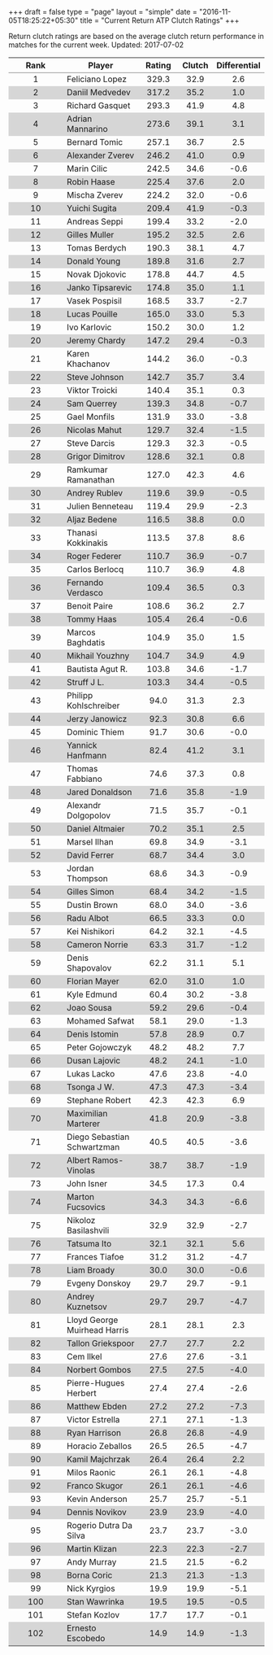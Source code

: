 +++
draft = false
type = "page" 
layout = "simple"
date = "2016-11-05T18:25:22+05:30"
title = "Current Return ATP Clutch Ratings"
+++


Return clutch ratings are based on the average clutch return performance in matches for the current week. Updated: 2017-07-02


<table class='gmisc_table' style='border-collapse: collapse; margin-top: 1em; margin-bottom: 1em;' >
<thead>
<tr>
<th style='border-bottom: 1px solid grey; border-top: 2px solid grey; text-align: center;'>Rank</th>
<th style='border-bottom: 1px solid grey; border-top: 2px solid grey; text-align: center;'>Player</th>
<th style='border-bottom: 1px solid grey; border-top: 2px solid grey; text-align: center;'>Rating</th>
<th style='border-bottom: 1px solid grey; border-top: 2px solid grey; text-align: center;'>Clutch</th>
<th style='border-bottom: 1px solid grey; border-top: 2px solid grey; text-align: center;'>Differential</th>
</tr>
</thead>
<tbody>
<tr>
<td style='width:40%; text-align: center;'>1</td>
<td style='width:40%; text-align: left;'>Feliciano Lopez</td>
<td style='width:40%; text-align: center;'>329.3</td>
<td style='width:40%; text-align: center;'>32.9</td>
<td style='width:40%; text-align: center;'>2.6</td>
</tr>
<tr style='background-color: #d6d6d6;'>
<td style='width:40%; background-color: #d6d6d6; text-align: center;'>2</td>
<td style='width:40%; background-color: #d6d6d6; text-align: left;'>Daniil Medvedev</td>
<td style='width:40%; background-color: #d6d6d6; text-align: center;'>317.2</td>
<td style='width:40%; background-color: #d6d6d6; text-align: center;'>35.2</td>
<td style='width:40%; background-color: #d6d6d6; text-align: center;'>1.0</td>
</tr>
<tr>
<td style='width:40%; text-align: center;'>3</td>
<td style='width:40%; text-align: left;'>Richard Gasquet</td>
<td style='width:40%; text-align: center;'>293.3</td>
<td style='width:40%; text-align: center;'>41.9</td>
<td style='width:40%; text-align: center;'>4.8</td>
</tr>
<tr style='background-color: #d6d6d6;'>
<td style='width:40%; background-color: #d6d6d6; text-align: center;'>4</td>
<td style='width:40%; background-color: #d6d6d6; text-align: left;'>Adrian Mannarino</td>
<td style='width:40%; background-color: #d6d6d6; text-align: center;'>273.6</td>
<td style='width:40%; background-color: #d6d6d6; text-align: center;'>39.1</td>
<td style='width:40%; background-color: #d6d6d6; text-align: center;'>3.1</td>
</tr>
<tr>
<td style='width:40%; text-align: center;'>5</td>
<td style='width:40%; text-align: left;'>Bernard Tomic</td>
<td style='width:40%; text-align: center;'>257.1</td>
<td style='width:40%; text-align: center;'>36.7</td>
<td style='width:40%; text-align: center;'>2.5</td>
</tr>
<tr style='background-color: #d6d6d6;'>
<td style='width:40%; background-color: #d6d6d6; text-align: center;'>6</td>
<td style='width:40%; background-color: #d6d6d6; text-align: left;'>Alexander Zverev</td>
<td style='width:40%; background-color: #d6d6d6; text-align: center;'>246.2</td>
<td style='width:40%; background-color: #d6d6d6; text-align: center;'>41.0</td>
<td style='width:40%; background-color: #d6d6d6; text-align: center;'>0.9</td>
</tr>
<tr>
<td style='width:40%; text-align: center;'>7</td>
<td style='width:40%; text-align: left;'>Marin Cilic</td>
<td style='width:40%; text-align: center;'>242.5</td>
<td style='width:40%; text-align: center;'>34.6</td>
<td style='width:40%; text-align: center;'>-0.6</td>
</tr>
<tr style='background-color: #d6d6d6;'>
<td style='width:40%; background-color: #d6d6d6; text-align: center;'>8</td>
<td style='width:40%; background-color: #d6d6d6; text-align: left;'>Robin Haase</td>
<td style='width:40%; background-color: #d6d6d6; text-align: center;'>225.4</td>
<td style='width:40%; background-color: #d6d6d6; text-align: center;'>37.6</td>
<td style='width:40%; background-color: #d6d6d6; text-align: center;'>2.0</td>
</tr>
<tr>
<td style='width:40%; text-align: center;'>9</td>
<td style='width:40%; text-align: left;'>Mischa Zverev</td>
<td style='width:40%; text-align: center;'>224.2</td>
<td style='width:40%; text-align: center;'>32.0</td>
<td style='width:40%; text-align: center;'>-0.6</td>
</tr>
<tr style='background-color: #d6d6d6;'>
<td style='width:40%; background-color: #d6d6d6; text-align: center;'>10</td>
<td style='width:40%; background-color: #d6d6d6; text-align: left;'>Yuichi Sugita</td>
<td style='width:40%; background-color: #d6d6d6; text-align: center;'>209.4</td>
<td style='width:40%; background-color: #d6d6d6; text-align: center;'>41.9</td>
<td style='width:40%; background-color: #d6d6d6; text-align: center;'>-0.3</td>
</tr>
<tr>
<td style='width:40%; text-align: center;'>11</td>
<td style='width:40%; text-align: left;'>Andreas Seppi</td>
<td style='width:40%; text-align: center;'>199.4</td>
<td style='width:40%; text-align: center;'>33.2</td>
<td style='width:40%; text-align: center;'>-2.0</td>
</tr>
<tr style='background-color: #d6d6d6;'>
<td style='width:40%; background-color: #d6d6d6; text-align: center;'>12</td>
<td style='width:40%; background-color: #d6d6d6; text-align: left;'>Gilles Muller</td>
<td style='width:40%; background-color: #d6d6d6; text-align: center;'>195.2</td>
<td style='width:40%; background-color: #d6d6d6; text-align: center;'>32.5</td>
<td style='width:40%; background-color: #d6d6d6; text-align: center;'>2.6</td>
</tr>
<tr>
<td style='width:40%; text-align: center;'>13</td>
<td style='width:40%; text-align: left;'>Tomas Berdych</td>
<td style='width:40%; text-align: center;'>190.3</td>
<td style='width:40%; text-align: center;'>38.1</td>
<td style='width:40%; text-align: center;'>4.7</td>
</tr>
<tr style='background-color: #d6d6d6;'>
<td style='width:40%; background-color: #d6d6d6; text-align: center;'>14</td>
<td style='width:40%; background-color: #d6d6d6; text-align: left;'>Donald Young</td>
<td style='width:40%; background-color: #d6d6d6; text-align: center;'>189.8</td>
<td style='width:40%; background-color: #d6d6d6; text-align: center;'>31.6</td>
<td style='width:40%; background-color: #d6d6d6; text-align: center;'>2.7</td>
</tr>
<tr>
<td style='width:40%; text-align: center;'>15</td>
<td style='width:40%; text-align: left;'>Novak Djokovic</td>
<td style='width:40%; text-align: center;'>178.8</td>
<td style='width:40%; text-align: center;'>44.7</td>
<td style='width:40%; text-align: center;'>4.5</td>
</tr>
<tr style='background-color: #d6d6d6;'>
<td style='width:40%; background-color: #d6d6d6; text-align: center;'>16</td>
<td style='width:40%; background-color: #d6d6d6; text-align: left;'>Janko Tipsarevic</td>
<td style='width:40%; background-color: #d6d6d6; text-align: center;'>174.8</td>
<td style='width:40%; background-color: #d6d6d6; text-align: center;'>35.0</td>
<td style='width:40%; background-color: #d6d6d6; text-align: center;'>1.1</td>
</tr>
<tr>
<td style='width:40%; text-align: center;'>17</td>
<td style='width:40%; text-align: left;'>Vasek Pospisil</td>
<td style='width:40%; text-align: center;'>168.5</td>
<td style='width:40%; text-align: center;'>33.7</td>
<td style='width:40%; text-align: center;'>-2.7</td>
</tr>
<tr style='background-color: #d6d6d6;'>
<td style='width:40%; background-color: #d6d6d6; text-align: center;'>18</td>
<td style='width:40%; background-color: #d6d6d6; text-align: left;'>Lucas Pouille</td>
<td style='width:40%; background-color: #d6d6d6; text-align: center;'>165.0</td>
<td style='width:40%; background-color: #d6d6d6; text-align: center;'>33.0</td>
<td style='width:40%; background-color: #d6d6d6; text-align: center;'>5.3</td>
</tr>
<tr>
<td style='width:40%; text-align: center;'>19</td>
<td style='width:40%; text-align: left;'>Ivo Karlovic</td>
<td style='width:40%; text-align: center;'>150.2</td>
<td style='width:40%; text-align: center;'>30.0</td>
<td style='width:40%; text-align: center;'>1.2</td>
</tr>
<tr style='background-color: #d6d6d6;'>
<td style='width:40%; background-color: #d6d6d6; text-align: center;'>20</td>
<td style='width:40%; background-color: #d6d6d6; text-align: left;'>Jeremy Chardy</td>
<td style='width:40%; background-color: #d6d6d6; text-align: center;'>147.2</td>
<td style='width:40%; background-color: #d6d6d6; text-align: center;'>29.4</td>
<td style='width:40%; background-color: #d6d6d6; text-align: center;'>-0.3</td>
</tr>
<tr>
<td style='width:40%; text-align: center;'>21</td>
<td style='width:40%; text-align: left;'>Karen Khachanov</td>
<td style='width:40%; text-align: center;'>144.2</td>
<td style='width:40%; text-align: center;'>36.0</td>
<td style='width:40%; text-align: center;'>-0.3</td>
</tr>
<tr style='background-color: #d6d6d6;'>
<td style='width:40%; background-color: #d6d6d6; text-align: center;'>22</td>
<td style='width:40%; background-color: #d6d6d6; text-align: left;'>Steve Johnson</td>
<td style='width:40%; background-color: #d6d6d6; text-align: center;'>142.7</td>
<td style='width:40%; background-color: #d6d6d6; text-align: center;'>35.7</td>
<td style='width:40%; background-color: #d6d6d6; text-align: center;'>3.4</td>
</tr>
<tr>
<td style='width:40%; text-align: center;'>23</td>
<td style='width:40%; text-align: left;'>Viktor Troicki</td>
<td style='width:40%; text-align: center;'>140.4</td>
<td style='width:40%; text-align: center;'>35.1</td>
<td style='width:40%; text-align: center;'>0.3</td>
</tr>
<tr style='background-color: #d6d6d6;'>
<td style='width:40%; background-color: #d6d6d6; text-align: center;'>24</td>
<td style='width:40%; background-color: #d6d6d6; text-align: left;'>Sam Querrey</td>
<td style='width:40%; background-color: #d6d6d6; text-align: center;'>139.3</td>
<td style='width:40%; background-color: #d6d6d6; text-align: center;'>34.8</td>
<td style='width:40%; background-color: #d6d6d6; text-align: center;'>-0.7</td>
</tr>
<tr>
<td style='width:40%; text-align: center;'>25</td>
<td style='width:40%; text-align: left;'>Gael Monfils</td>
<td style='width:40%; text-align: center;'>131.9</td>
<td style='width:40%; text-align: center;'>33.0</td>
<td style='width:40%; text-align: center;'>-3.8</td>
</tr>
<tr style='background-color: #d6d6d6;'>
<td style='width:40%; background-color: #d6d6d6; text-align: center;'>26</td>
<td style='width:40%; background-color: #d6d6d6; text-align: left;'>Nicolas Mahut</td>
<td style='width:40%; background-color: #d6d6d6; text-align: center;'>129.7</td>
<td style='width:40%; background-color: #d6d6d6; text-align: center;'>32.4</td>
<td style='width:40%; background-color: #d6d6d6; text-align: center;'>-1.5</td>
</tr>
<tr>
<td style='width:40%; text-align: center;'>27</td>
<td style='width:40%; text-align: left;'>Steve Darcis</td>
<td style='width:40%; text-align: center;'>129.3</td>
<td style='width:40%; text-align: center;'>32.3</td>
<td style='width:40%; text-align: center;'>-0.5</td>
</tr>
<tr style='background-color: #d6d6d6;'>
<td style='width:40%; background-color: #d6d6d6; text-align: center;'>28</td>
<td style='width:40%; background-color: #d6d6d6; text-align: left;'>Grigor Dimitrov</td>
<td style='width:40%; background-color: #d6d6d6; text-align: center;'>128.6</td>
<td style='width:40%; background-color: #d6d6d6; text-align: center;'>32.1</td>
<td style='width:40%; background-color: #d6d6d6; text-align: center;'>0.8</td>
</tr>
<tr>
<td style='width:40%; text-align: center;'>29</td>
<td style='width:40%; text-align: left;'>Ramkumar Ramanathan</td>
<td style='width:40%; text-align: center;'>127.0</td>
<td style='width:40%; text-align: center;'>42.3</td>
<td style='width:40%; text-align: center;'>4.6</td>
</tr>
<tr style='background-color: #d6d6d6;'>
<td style='width:40%; background-color: #d6d6d6; text-align: center;'>30</td>
<td style='width:40%; background-color: #d6d6d6; text-align: left;'>Andrey Rublev</td>
<td style='width:40%; background-color: #d6d6d6; text-align: center;'>119.6</td>
<td style='width:40%; background-color: #d6d6d6; text-align: center;'>39.9</td>
<td style='width:40%; background-color: #d6d6d6; text-align: center;'>-0.5</td>
</tr>
<tr>
<td style='width:40%; text-align: center;'>31</td>
<td style='width:40%; text-align: left;'>Julien Benneteau</td>
<td style='width:40%; text-align: center;'>119.4</td>
<td style='width:40%; text-align: center;'>29.9</td>
<td style='width:40%; text-align: center;'>-2.3</td>
</tr>
<tr style='background-color: #d6d6d6;'>
<td style='width:40%; background-color: #d6d6d6; text-align: center;'>32</td>
<td style='width:40%; background-color: #d6d6d6; text-align: left;'>Aljaz Bedene</td>
<td style='width:40%; background-color: #d6d6d6; text-align: center;'>116.5</td>
<td style='width:40%; background-color: #d6d6d6; text-align: center;'>38.8</td>
<td style='width:40%; background-color: #d6d6d6; text-align: center;'>0.0</td>
</tr>
<tr>
<td style='width:40%; text-align: center;'>33</td>
<td style='width:40%; text-align: left;'>Thanasi Kokkinakis</td>
<td style='width:40%; text-align: center;'>113.5</td>
<td style='width:40%; text-align: center;'>37.8</td>
<td style='width:40%; text-align: center;'>8.6</td>
</tr>
<tr style='background-color: #d6d6d6;'>
<td style='width:40%; background-color: #d6d6d6; text-align: center;'>34</td>
<td style='width:40%; background-color: #d6d6d6; text-align: left;'>Roger Federer</td>
<td style='width:40%; background-color: #d6d6d6; text-align: center;'>110.7</td>
<td style='width:40%; background-color: #d6d6d6; text-align: center;'>36.9</td>
<td style='width:40%; background-color: #d6d6d6; text-align: center;'>-0.7</td>
</tr>
<tr>
<td style='width:40%; text-align: center;'>35</td>
<td style='width:40%; text-align: left;'>Carlos Berlocq</td>
<td style='width:40%; text-align: center;'>110.7</td>
<td style='width:40%; text-align: center;'>36.9</td>
<td style='width:40%; text-align: center;'>4.8</td>
</tr>
<tr style='background-color: #d6d6d6;'>
<td style='width:40%; background-color: #d6d6d6; text-align: center;'>36</td>
<td style='width:40%; background-color: #d6d6d6; text-align: left;'>Fernando Verdasco</td>
<td style='width:40%; background-color: #d6d6d6; text-align: center;'>109.4</td>
<td style='width:40%; background-color: #d6d6d6; text-align: center;'>36.5</td>
<td style='width:40%; background-color: #d6d6d6; text-align: center;'>0.3</td>
</tr>
<tr>
<td style='width:40%; text-align: center;'>37</td>
<td style='width:40%; text-align: left;'>Benoit Paire</td>
<td style='width:40%; text-align: center;'>108.6</td>
<td style='width:40%; text-align: center;'>36.2</td>
<td style='width:40%; text-align: center;'>2.7</td>
</tr>
<tr style='background-color: #d6d6d6;'>
<td style='width:40%; background-color: #d6d6d6; text-align: center;'>38</td>
<td style='width:40%; background-color: #d6d6d6; text-align: left;'>Tommy Haas</td>
<td style='width:40%; background-color: #d6d6d6; text-align: center;'>105.4</td>
<td style='width:40%; background-color: #d6d6d6; text-align: center;'>26.4</td>
<td style='width:40%; background-color: #d6d6d6; text-align: center;'>-0.6</td>
</tr>
<tr>
<td style='width:40%; text-align: center;'>39</td>
<td style='width:40%; text-align: left;'>Marcos Baghdatis</td>
<td style='width:40%; text-align: center;'>104.9</td>
<td style='width:40%; text-align: center;'>35.0</td>
<td style='width:40%; text-align: center;'>1.5</td>
</tr>
<tr style='background-color: #d6d6d6;'>
<td style='width:40%; background-color: #d6d6d6; text-align: center;'>40</td>
<td style='width:40%; background-color: #d6d6d6; text-align: left;'>Mikhail Youzhny</td>
<td style='width:40%; background-color: #d6d6d6; text-align: center;'>104.7</td>
<td style='width:40%; background-color: #d6d6d6; text-align: center;'>34.9</td>
<td style='width:40%; background-color: #d6d6d6; text-align: center;'>4.9</td>
</tr>
<tr>
<td style='width:40%; text-align: center;'>41</td>
<td style='width:40%; text-align: left;'>Bautista Agut R.</td>
<td style='width:40%; text-align: center;'>103.8</td>
<td style='width:40%; text-align: center;'>34.6</td>
<td style='width:40%; text-align: center;'>-1.7</td>
</tr>
<tr style='background-color: #d6d6d6;'>
<td style='width:40%; background-color: #d6d6d6; text-align: center;'>42</td>
<td style='width:40%; background-color: #d6d6d6; text-align: left;'>Struff J L.</td>
<td style='width:40%; background-color: #d6d6d6; text-align: center;'>103.3</td>
<td style='width:40%; background-color: #d6d6d6; text-align: center;'>34.4</td>
<td style='width:40%; background-color: #d6d6d6; text-align: center;'>-0.5</td>
</tr>
<tr>
<td style='width:40%; text-align: center;'>43</td>
<td style='width:40%; text-align: left;'>Philipp Kohlschreiber</td>
<td style='width:40%; text-align: center;'>94.0</td>
<td style='width:40%; text-align: center;'>31.3</td>
<td style='width:40%; text-align: center;'>2.3</td>
</tr>
<tr style='background-color: #d6d6d6;'>
<td style='width:40%; background-color: #d6d6d6; text-align: center;'>44</td>
<td style='width:40%; background-color: #d6d6d6; text-align: left;'>Jerzy Janowicz</td>
<td style='width:40%; background-color: #d6d6d6; text-align: center;'>92.3</td>
<td style='width:40%; background-color: #d6d6d6; text-align: center;'>30.8</td>
<td style='width:40%; background-color: #d6d6d6; text-align: center;'>6.6</td>
</tr>
<tr>
<td style='width:40%; text-align: center;'>45</td>
<td style='width:40%; text-align: left;'>Dominic Thiem</td>
<td style='width:40%; text-align: center;'>91.7</td>
<td style='width:40%; text-align: center;'>30.6</td>
<td style='width:40%; text-align: center;'>-0.0</td>
</tr>
<tr style='background-color: #d6d6d6;'>
<td style='width:40%; background-color: #d6d6d6; text-align: center;'>46</td>
<td style='width:40%; background-color: #d6d6d6; text-align: left;'>Yannick Hanfmann</td>
<td style='width:40%; background-color: #d6d6d6; text-align: center;'>82.4</td>
<td style='width:40%; background-color: #d6d6d6; text-align: center;'>41.2</td>
<td style='width:40%; background-color: #d6d6d6; text-align: center;'>3.1</td>
</tr>
<tr>
<td style='width:40%; text-align: center;'>47</td>
<td style='width:40%; text-align: left;'>Thomas Fabbiano</td>
<td style='width:40%; text-align: center;'>74.6</td>
<td style='width:40%; text-align: center;'>37.3</td>
<td style='width:40%; text-align: center;'>0.8</td>
</tr>
<tr style='background-color: #d6d6d6;'>
<td style='width:40%; background-color: #d6d6d6; text-align: center;'>48</td>
<td style='width:40%; background-color: #d6d6d6; text-align: left;'>Jared Donaldson</td>
<td style='width:40%; background-color: #d6d6d6; text-align: center;'>71.6</td>
<td style='width:40%; background-color: #d6d6d6; text-align: center;'>35.8</td>
<td style='width:40%; background-color: #d6d6d6; text-align: center;'>-1.9</td>
</tr>
<tr>
<td style='width:40%; text-align: center;'>49</td>
<td style='width:40%; text-align: left;'>Alexandr Dolgopolov</td>
<td style='width:40%; text-align: center;'>71.5</td>
<td style='width:40%; text-align: center;'>35.7</td>
<td style='width:40%; text-align: center;'>-0.1</td>
</tr>
<tr style='background-color: #d6d6d6;'>
<td style='width:40%; background-color: #d6d6d6; text-align: center;'>50</td>
<td style='width:40%; background-color: #d6d6d6; text-align: left;'>Daniel Altmaier</td>
<td style='width:40%; background-color: #d6d6d6; text-align: center;'>70.2</td>
<td style='width:40%; background-color: #d6d6d6; text-align: center;'>35.1</td>
<td style='width:40%; background-color: #d6d6d6; text-align: center;'>2.5</td>
</tr>
<tr>
<td style='width:40%; text-align: center;'>51</td>
<td style='width:40%; text-align: left;'>Marsel Ilhan</td>
<td style='width:40%; text-align: center;'>69.8</td>
<td style='width:40%; text-align: center;'>34.9</td>
<td style='width:40%; text-align: center;'>-3.1</td>
</tr>
<tr style='background-color: #d6d6d6;'>
<td style='width:40%; background-color: #d6d6d6; text-align: center;'>52</td>
<td style='width:40%; background-color: #d6d6d6; text-align: left;'>David Ferrer</td>
<td style='width:40%; background-color: #d6d6d6; text-align: center;'>68.7</td>
<td style='width:40%; background-color: #d6d6d6; text-align: center;'>34.4</td>
<td style='width:40%; background-color: #d6d6d6; text-align: center;'>3.0</td>
</tr>
<tr>
<td style='width:40%; text-align: center;'>53</td>
<td style='width:40%; text-align: left;'>Jordan Thompson</td>
<td style='width:40%; text-align: center;'>68.6</td>
<td style='width:40%; text-align: center;'>34.3</td>
<td style='width:40%; text-align: center;'>-0.9</td>
</tr>
<tr style='background-color: #d6d6d6;'>
<td style='width:40%; background-color: #d6d6d6; text-align: center;'>54</td>
<td style='width:40%; background-color: #d6d6d6; text-align: left;'>Gilles Simon</td>
<td style='width:40%; background-color: #d6d6d6; text-align: center;'>68.4</td>
<td style='width:40%; background-color: #d6d6d6; text-align: center;'>34.2</td>
<td style='width:40%; background-color: #d6d6d6; text-align: center;'>-1.5</td>
</tr>
<tr>
<td style='width:40%; text-align: center;'>55</td>
<td style='width:40%; text-align: left;'>Dustin Brown</td>
<td style='width:40%; text-align: center;'>68.0</td>
<td style='width:40%; text-align: center;'>34.0</td>
<td style='width:40%; text-align: center;'>-3.6</td>
</tr>
<tr style='background-color: #d6d6d6;'>
<td style='width:40%; background-color: #d6d6d6; text-align: center;'>56</td>
<td style='width:40%; background-color: #d6d6d6; text-align: left;'>Radu Albot</td>
<td style='width:40%; background-color: #d6d6d6; text-align: center;'>66.5</td>
<td style='width:40%; background-color: #d6d6d6; text-align: center;'>33.3</td>
<td style='width:40%; background-color: #d6d6d6; text-align: center;'>0.0</td>
</tr>
<tr>
<td style='width:40%; text-align: center;'>57</td>
<td style='width:40%; text-align: left;'>Kei Nishikori</td>
<td style='width:40%; text-align: center;'>64.2</td>
<td style='width:40%; text-align: center;'>32.1</td>
<td style='width:40%; text-align: center;'>-4.5</td>
</tr>
<tr style='background-color: #d6d6d6;'>
<td style='width:40%; background-color: #d6d6d6; text-align: center;'>58</td>
<td style='width:40%; background-color: #d6d6d6; text-align: left;'>Cameron Norrie</td>
<td style='width:40%; background-color: #d6d6d6; text-align: center;'>63.3</td>
<td style='width:40%; background-color: #d6d6d6; text-align: center;'>31.7</td>
<td style='width:40%; background-color: #d6d6d6; text-align: center;'>-1.2</td>
</tr>
<tr>
<td style='width:40%; text-align: center;'>59</td>
<td style='width:40%; text-align: left;'>Denis Shapovalov</td>
<td style='width:40%; text-align: center;'>62.2</td>
<td style='width:40%; text-align: center;'>31.1</td>
<td style='width:40%; text-align: center;'>5.1</td>
</tr>
<tr style='background-color: #d6d6d6;'>
<td style='width:40%; background-color: #d6d6d6; text-align: center;'>60</td>
<td style='width:40%; background-color: #d6d6d6; text-align: left;'>Florian Mayer</td>
<td style='width:40%; background-color: #d6d6d6; text-align: center;'>62.0</td>
<td style='width:40%; background-color: #d6d6d6; text-align: center;'>31.0</td>
<td style='width:40%; background-color: #d6d6d6; text-align: center;'>1.0</td>
</tr>
<tr>
<td style='width:40%; text-align: center;'>61</td>
<td style='width:40%; text-align: left;'>Kyle Edmund</td>
<td style='width:40%; text-align: center;'>60.4</td>
<td style='width:40%; text-align: center;'>30.2</td>
<td style='width:40%; text-align: center;'>-3.8</td>
</tr>
<tr style='background-color: #d6d6d6;'>
<td style='width:40%; background-color: #d6d6d6; text-align: center;'>62</td>
<td style='width:40%; background-color: #d6d6d6; text-align: left;'>Joao Sousa</td>
<td style='width:40%; background-color: #d6d6d6; text-align: center;'>59.2</td>
<td style='width:40%; background-color: #d6d6d6; text-align: center;'>29.6</td>
<td style='width:40%; background-color: #d6d6d6; text-align: center;'>-0.4</td>
</tr>
<tr>
<td style='width:40%; text-align: center;'>63</td>
<td style='width:40%; text-align: left;'>Mohamed Safwat</td>
<td style='width:40%; text-align: center;'>58.1</td>
<td style='width:40%; text-align: center;'>29.0</td>
<td style='width:40%; text-align: center;'>-1.3</td>
</tr>
<tr style='background-color: #d6d6d6;'>
<td style='width:40%; background-color: #d6d6d6; text-align: center;'>64</td>
<td style='width:40%; background-color: #d6d6d6; text-align: left;'>Denis Istomin</td>
<td style='width:40%; background-color: #d6d6d6; text-align: center;'>57.8</td>
<td style='width:40%; background-color: #d6d6d6; text-align: center;'>28.9</td>
<td style='width:40%; background-color: #d6d6d6; text-align: center;'>0.7</td>
</tr>
<tr>
<td style='width:40%; text-align: center;'>65</td>
<td style='width:40%; text-align: left;'>Peter Gojowczyk</td>
<td style='width:40%; text-align: center;'>48.2</td>
<td style='width:40%; text-align: center;'>48.2</td>
<td style='width:40%; text-align: center;'>7.7</td>
</tr>
<tr style='background-color: #d6d6d6;'>
<td style='width:40%; background-color: #d6d6d6; text-align: center;'>66</td>
<td style='width:40%; background-color: #d6d6d6; text-align: left;'>Dusan Lajovic</td>
<td style='width:40%; background-color: #d6d6d6; text-align: center;'>48.2</td>
<td style='width:40%; background-color: #d6d6d6; text-align: center;'>24.1</td>
<td style='width:40%; background-color: #d6d6d6; text-align: center;'>-1.0</td>
</tr>
<tr>
<td style='width:40%; text-align: center;'>67</td>
<td style='width:40%; text-align: left;'>Lukas Lacko</td>
<td style='width:40%; text-align: center;'>47.6</td>
<td style='width:40%; text-align: center;'>23.8</td>
<td style='width:40%; text-align: center;'>-4.0</td>
</tr>
<tr style='background-color: #d6d6d6;'>
<td style='width:40%; background-color: #d6d6d6; text-align: center;'>68</td>
<td style='width:40%; background-color: #d6d6d6; text-align: left;'>Tsonga J W.</td>
<td style='width:40%; background-color: #d6d6d6; text-align: center;'>47.3</td>
<td style='width:40%; background-color: #d6d6d6; text-align: center;'>47.3</td>
<td style='width:40%; background-color: #d6d6d6; text-align: center;'>-3.4</td>
</tr>
<tr>
<td style='width:40%; text-align: center;'>69</td>
<td style='width:40%; text-align: left;'>Stephane Robert</td>
<td style='width:40%; text-align: center;'>42.3</td>
<td style='width:40%; text-align: center;'>42.3</td>
<td style='width:40%; text-align: center;'>6.9</td>
</tr>
<tr style='background-color: #d6d6d6;'>
<td style='width:40%; background-color: #d6d6d6; text-align: center;'>70</td>
<td style='width:40%; background-color: #d6d6d6; text-align: left;'>Maximilian Marterer</td>
<td style='width:40%; background-color: #d6d6d6; text-align: center;'>41.8</td>
<td style='width:40%; background-color: #d6d6d6; text-align: center;'>20.9</td>
<td style='width:40%; background-color: #d6d6d6; text-align: center;'>-3.8</td>
</tr>
<tr>
<td style='width:40%; text-align: center;'>71</td>
<td style='width:40%; text-align: left;'>Diego Sebastian Schwartzman</td>
<td style='width:40%; text-align: center;'>40.5</td>
<td style='width:40%; text-align: center;'>40.5</td>
<td style='width:40%; text-align: center;'>-3.6</td>
</tr>
<tr style='background-color: #d6d6d6;'>
<td style='width:40%; background-color: #d6d6d6; text-align: center;'>72</td>
<td style='width:40%; background-color: #d6d6d6; text-align: left;'>Albert Ramos-Vinolas</td>
<td style='width:40%; background-color: #d6d6d6; text-align: center;'>38.7</td>
<td style='width:40%; background-color: #d6d6d6; text-align: center;'>38.7</td>
<td style='width:40%; background-color: #d6d6d6; text-align: center;'>-1.9</td>
</tr>
<tr>
<td style='width:40%; text-align: center;'>73</td>
<td style='width:40%; text-align: left;'>John Isner</td>
<td style='width:40%; text-align: center;'>34.5</td>
<td style='width:40%; text-align: center;'>17.3</td>
<td style='width:40%; text-align: center;'>0.4</td>
</tr>
<tr style='background-color: #d6d6d6;'>
<td style='width:40%; background-color: #d6d6d6; text-align: center;'>74</td>
<td style='width:40%; background-color: #d6d6d6; text-align: left;'>Marton Fucsovics</td>
<td style='width:40%; background-color: #d6d6d6; text-align: center;'>34.3</td>
<td style='width:40%; background-color: #d6d6d6; text-align: center;'>34.3</td>
<td style='width:40%; background-color: #d6d6d6; text-align: center;'>-6.6</td>
</tr>
<tr>
<td style='width:40%; text-align: center;'>75</td>
<td style='width:40%; text-align: left;'>Nikoloz Basilashvili</td>
<td style='width:40%; text-align: center;'>32.9</td>
<td style='width:40%; text-align: center;'>32.9</td>
<td style='width:40%; text-align: center;'>-2.7</td>
</tr>
<tr style='background-color: #d6d6d6;'>
<td style='width:40%; background-color: #d6d6d6; text-align: center;'>76</td>
<td style='width:40%; background-color: #d6d6d6; text-align: left;'>Tatsuma Ito</td>
<td style='width:40%; background-color: #d6d6d6; text-align: center;'>32.1</td>
<td style='width:40%; background-color: #d6d6d6; text-align: center;'>32.1</td>
<td style='width:40%; background-color: #d6d6d6; text-align: center;'>5.6</td>
</tr>
<tr>
<td style='width:40%; text-align: center;'>77</td>
<td style='width:40%; text-align: left;'>Frances Tiafoe</td>
<td style='width:40%; text-align: center;'>31.2</td>
<td style='width:40%; text-align: center;'>31.2</td>
<td style='width:40%; text-align: center;'>-4.7</td>
</tr>
<tr style='background-color: #d6d6d6;'>
<td style='width:40%; background-color: #d6d6d6; text-align: center;'>78</td>
<td style='width:40%; background-color: #d6d6d6; text-align: left;'>Liam Broady</td>
<td style='width:40%; background-color: #d6d6d6; text-align: center;'>30.0</td>
<td style='width:40%; background-color: #d6d6d6; text-align: center;'>30.0</td>
<td style='width:40%; background-color: #d6d6d6; text-align: center;'>-0.6</td>
</tr>
<tr>
<td style='width:40%; text-align: center;'>79</td>
<td style='width:40%; text-align: left;'>Evgeny Donskoy</td>
<td style='width:40%; text-align: center;'>29.7</td>
<td style='width:40%; text-align: center;'>29.7</td>
<td style='width:40%; text-align: center;'>-9.1</td>
</tr>
<tr style='background-color: #d6d6d6;'>
<td style='width:40%; background-color: #d6d6d6; text-align: center;'>80</td>
<td style='width:40%; background-color: #d6d6d6; text-align: left;'>Andrey Kuznetsov</td>
<td style='width:40%; background-color: #d6d6d6; text-align: center;'>29.7</td>
<td style='width:40%; background-color: #d6d6d6; text-align: center;'>29.7</td>
<td style='width:40%; background-color: #d6d6d6; text-align: center;'>-4.7</td>
</tr>
<tr>
<td style='width:40%; text-align: center;'>81</td>
<td style='width:40%; text-align: left;'>Lloyd George Muirhead Harris</td>
<td style='width:40%; text-align: center;'>28.1</td>
<td style='width:40%; text-align: center;'>28.1</td>
<td style='width:40%; text-align: center;'>2.3</td>
</tr>
<tr style='background-color: #d6d6d6;'>
<td style='width:40%; background-color: #d6d6d6; text-align: center;'>82</td>
<td style='width:40%; background-color: #d6d6d6; text-align: left;'>Tallon Griekspoor</td>
<td style='width:40%; background-color: #d6d6d6; text-align: center;'>27.7</td>
<td style='width:40%; background-color: #d6d6d6; text-align: center;'>27.7</td>
<td style='width:40%; background-color: #d6d6d6; text-align: center;'>2.2</td>
</tr>
<tr>
<td style='width:40%; text-align: center;'>83</td>
<td style='width:40%; text-align: left;'>Cem Ilkel</td>
<td style='width:40%; text-align: center;'>27.6</td>
<td style='width:40%; text-align: center;'>27.6</td>
<td style='width:40%; text-align: center;'>-3.1</td>
</tr>
<tr style='background-color: #d6d6d6;'>
<td style='width:40%; background-color: #d6d6d6; text-align: center;'>84</td>
<td style='width:40%; background-color: #d6d6d6; text-align: left;'>Norbert Gombos</td>
<td style='width:40%; background-color: #d6d6d6; text-align: center;'>27.5</td>
<td style='width:40%; background-color: #d6d6d6; text-align: center;'>27.5</td>
<td style='width:40%; background-color: #d6d6d6; text-align: center;'>-4.0</td>
</tr>
<tr>
<td style='width:40%; text-align: center;'>85</td>
<td style='width:40%; text-align: left;'>Pierre-Hugues Herbert</td>
<td style='width:40%; text-align: center;'>27.4</td>
<td style='width:40%; text-align: center;'>27.4</td>
<td style='width:40%; text-align: center;'>-2.6</td>
</tr>
<tr style='background-color: #d6d6d6;'>
<td style='width:40%; background-color: #d6d6d6; text-align: center;'>86</td>
<td style='width:40%; background-color: #d6d6d6; text-align: left;'>Matthew Ebden</td>
<td style='width:40%; background-color: #d6d6d6; text-align: center;'>27.2</td>
<td style='width:40%; background-color: #d6d6d6; text-align: center;'>27.2</td>
<td style='width:40%; background-color: #d6d6d6; text-align: center;'>-7.3</td>
</tr>
<tr>
<td style='width:40%; text-align: center;'>87</td>
<td style='width:40%; text-align: left;'>Victor Estrella</td>
<td style='width:40%; text-align: center;'>27.1</td>
<td style='width:40%; text-align: center;'>27.1</td>
<td style='width:40%; text-align: center;'>-1.3</td>
</tr>
<tr style='background-color: #d6d6d6;'>
<td style='width:40%; background-color: #d6d6d6; text-align: center;'>88</td>
<td style='width:40%; background-color: #d6d6d6; text-align: left;'>Ryan Harrison</td>
<td style='width:40%; background-color: #d6d6d6; text-align: center;'>26.8</td>
<td style='width:40%; background-color: #d6d6d6; text-align: center;'>26.8</td>
<td style='width:40%; background-color: #d6d6d6; text-align: center;'>-4.9</td>
</tr>
<tr>
<td style='width:40%; text-align: center;'>89</td>
<td style='width:40%; text-align: left;'>Horacio Zeballos</td>
<td style='width:40%; text-align: center;'>26.5</td>
<td style='width:40%; text-align: center;'>26.5</td>
<td style='width:40%; text-align: center;'>-4.7</td>
</tr>
<tr style='background-color: #d6d6d6;'>
<td style='width:40%; background-color: #d6d6d6; text-align: center;'>90</td>
<td style='width:40%; background-color: #d6d6d6; text-align: left;'>Kamil Majchrzak</td>
<td style='width:40%; background-color: #d6d6d6; text-align: center;'>26.4</td>
<td style='width:40%; background-color: #d6d6d6; text-align: center;'>26.4</td>
<td style='width:40%; background-color: #d6d6d6; text-align: center;'>2.2</td>
</tr>
<tr>
<td style='width:40%; text-align: center;'>91</td>
<td style='width:40%; text-align: left;'>Milos Raonic</td>
<td style='width:40%; text-align: center;'>26.1</td>
<td style='width:40%; text-align: center;'>26.1</td>
<td style='width:40%; text-align: center;'>-4.8</td>
</tr>
<tr style='background-color: #d6d6d6;'>
<td style='width:40%; background-color: #d6d6d6; text-align: center;'>92</td>
<td style='width:40%; background-color: #d6d6d6; text-align: left;'>Franco Skugor</td>
<td style='width:40%; background-color: #d6d6d6; text-align: center;'>26.1</td>
<td style='width:40%; background-color: #d6d6d6; text-align: center;'>26.1</td>
<td style='width:40%; background-color: #d6d6d6; text-align: center;'>-4.6</td>
</tr>
<tr>
<td style='width:40%; text-align: center;'>93</td>
<td style='width:40%; text-align: left;'>Kevin Anderson</td>
<td style='width:40%; text-align: center;'>25.7</td>
<td style='width:40%; text-align: center;'>25.7</td>
<td style='width:40%; text-align: center;'>-5.1</td>
</tr>
<tr style='background-color: #d6d6d6;'>
<td style='width:40%; background-color: #d6d6d6; text-align: center;'>94</td>
<td style='width:40%; background-color: #d6d6d6; text-align: left;'>Dennis Novikov</td>
<td style='width:40%; background-color: #d6d6d6; text-align: center;'>23.9</td>
<td style='width:40%; background-color: #d6d6d6; text-align: center;'>23.9</td>
<td style='width:40%; background-color: #d6d6d6; text-align: center;'>-4.0</td>
</tr>
<tr>
<td style='width:40%; text-align: center;'>95</td>
<td style='width:40%; text-align: left;'>Rogerio Dutra Da Silva</td>
<td style='width:40%; text-align: center;'>23.7</td>
<td style='width:40%; text-align: center;'>23.7</td>
<td style='width:40%; text-align: center;'>-3.0</td>
</tr>
<tr style='background-color: #d6d6d6;'>
<td style='width:40%; background-color: #d6d6d6; text-align: center;'>96</td>
<td style='width:40%; background-color: #d6d6d6; text-align: left;'>Martin Klizan</td>
<td style='width:40%; background-color: #d6d6d6; text-align: center;'>22.3</td>
<td style='width:40%; background-color: #d6d6d6; text-align: center;'>22.3</td>
<td style='width:40%; background-color: #d6d6d6; text-align: center;'>-2.7</td>
</tr>
<tr>
<td style='width:40%; text-align: center;'>97</td>
<td style='width:40%; text-align: left;'>Andy Murray</td>
<td style='width:40%; text-align: center;'>21.5</td>
<td style='width:40%; text-align: center;'>21.5</td>
<td style='width:40%; text-align: center;'>-6.2</td>
</tr>
<tr style='background-color: #d6d6d6;'>
<td style='width:40%; background-color: #d6d6d6; text-align: center;'>98</td>
<td style='width:40%; background-color: #d6d6d6; text-align: left;'>Borna Coric</td>
<td style='width:40%; background-color: #d6d6d6; text-align: center;'>21.3</td>
<td style='width:40%; background-color: #d6d6d6; text-align: center;'>21.3</td>
<td style='width:40%; background-color: #d6d6d6; text-align: center;'>-1.3</td>
</tr>
<tr>
<td style='width:40%; text-align: center;'>99</td>
<td style='width:40%; text-align: left;'>Nick Kyrgios</td>
<td style='width:40%; text-align: center;'>19.9</td>
<td style='width:40%; text-align: center;'>19.9</td>
<td style='width:40%; text-align: center;'>-5.1</td>
</tr>
<tr style='background-color: #d6d6d6;'>
<td style='width:40%; background-color: #d6d6d6; text-align: center;'>100</td>
<td style='width:40%; background-color: #d6d6d6; text-align: left;'>Stan Wawrinka</td>
<td style='width:40%; background-color: #d6d6d6; text-align: center;'>19.5</td>
<td style='width:40%; background-color: #d6d6d6; text-align: center;'>19.5</td>
<td style='width:40%; background-color: #d6d6d6; text-align: center;'>-0.5</td>
</tr>
<tr>
<td style='width:40%; text-align: center;'>101</td>
<td style='width:40%; text-align: left;'>Stefan Kozlov</td>
<td style='width:40%; text-align: center;'>17.7</td>
<td style='width:40%; text-align: center;'>17.7</td>
<td style='width:40%; text-align: center;'>-0.1</td>
</tr>
<tr style='background-color: #d6d6d6;'>
<td style='width:40%; background-color: #d6d6d6; border-bottom: 2px solid grey; text-align: center;'>102</td>
<td style='width:40%; background-color: #d6d6d6; border-bottom: 2px solid grey; text-align: left;'>Ernesto Escobedo</td>
<td style='width:40%; background-color: #d6d6d6; border-bottom: 2px solid grey; text-align: center;'>14.9</td>
<td style='width:40%; background-color: #d6d6d6; border-bottom: 2px solid grey; text-align: center;'>14.9</td>
<td style='width:40%; background-color: #d6d6d6; border-bottom: 2px solid grey; text-align: center;'>-1.3</td>
</tr>
</tbody>
</table>
